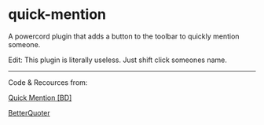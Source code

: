 # quick-mention
A powercord plugin that adds a button to the toolbar to quickly mention someone.

Edit: This plugin is literally useless. Just shift click someones name.

---
Code & Recources from:

[Quick Mention [BD]](https://github.com/mwittrien/BetterDiscordAddons/tree/master/Plugins/QuickMention)

[BetterQuoter](https://github.com/Strencher/better-quoter)
